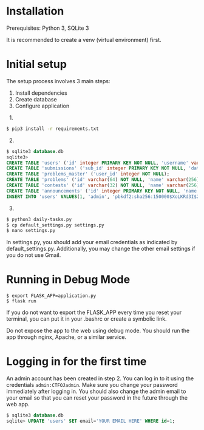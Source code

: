 # Installation

Prerequisites: Python 3, SQLite 3

It is recommended to create a venv (virtual environment) first.

# Initial setup
The setup process involves 3 main steps:
1. Install dependencies
2. Create database
3. Configure application

&nbsp;
1.
```bash
$ pip3 install -r requirements.txt
```

2.
```sql
$ sqlite3 database.db
sqlite3>
CREATE TABLE 'users' ('id' integer PRIMARY KEY NOT NULL, 'username' varchar(20) NOT NULL, 'password' varchar(64) NOT NULL, 'email' varchar(128), 'join_date' datetime NOT NULL DEFAULT (0) , 'admin' boolean NOT NULL DEFAULT (0) , 'banned' boolean NOT NULL DEFAULT (0), 'verified' boolean NOT NULL DEFAULT (0));
CREATE TABLE 'submissions' ('sub_id' integer PRIMARY KEY NOT NULL, 'date' datetime NOT NULL,'user_id' integer NOT NULL,'problem_id' varchar(32) NOT NULL,'contest_id' varchar(32), 'correct' boolean NOT NULL);
CREATE TABLE 'problems_master' ('user_id' integer NOT NULL);
CREATE TABLE 'problems' ('id' varchar(64) NOT NULL, 'name' varchar(256) NOT NULL, 'description' varchar(16384), 'point_value' integer NOT NULL DEFAULT (0), 'category' varchar(64), 'flag' varchar(256) NOT NULL , 'editorial' text, 'hints' varchar(16384));
CREATE TABLE 'contests' ('id' varchar(32) NOT NULL, 'name' varchar(256) NOT NULL, 'start' datetime NOT NULL, 'end' datetime NOT NULL, 'description' text, 'scoreboard_visible' boolean NOT NULL DEFAULT (1));
CREATE TABLE 'announcements' ('id' integer PRIMARY KEY NOT NULL, 'name' varchar(256) NOT NULL, 'date' datetime NOT NULL, 'description' varchar(16384) NOT NULL);
INSERT INTO 'users' VALUES(1, 'admin', 'pbkdf2:sha256:150000$XoLKRd3I$2dbdacb6a37de2168298e419c6c54e768d242aee475aadf1fa9e6c30aa02997f', 'e', datetime('now'), 1, 0, 1);
```

3.
```bash
$ python3 daily-tasks.py
$ cp default_settings.py settings.py
$ nano settings.py
```
In settings.py, you should add your email credentials as indicated by default_settings.py. Additionally, you may change the other email settings if you do not use Gmail.

# Running in Debug Mode
```
$ export FLASK_APP=application.py
$ flask run
```
If you do not want to export the FLASK_APP every time you reset your terminal, you can put it in your .bashrc or create a symbolic link.

Do not expose the app to the web using debug mode. You should run the app through nginx, Apache, or a similar service.

# Logging in for the first time
An admin account has been created in step 2. You can log in to it using the credentials `admin:CTFOJadmin`. Make sure you change your password immediately after logging in.
You should also change the admin email to your email so that you can reset your password in the future through the web app.
```sql
$ sqlite3 database.db
sqlite> UPDATE 'users' SET email='YOUR EMAIL HERE' WHERE id=1;
```
